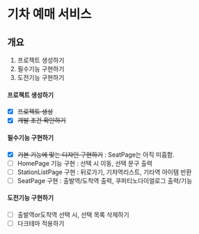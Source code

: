 # 기차 예매 서비스

## 개요
1. 프로젝트 생성하기
2. 필수기능 구현하기
3. 도전기능 구현하기

#### 프로젝트 생성하기
- [x] ~~프로젝트 생성~~
- [x] ~~개발 조건 확인하기~~

#### 필수기능 구현하기
- [x] ~~기본 기능에 맞는 디자인 구현하기~~ : SeatPage는 아직 미흡함.
- [ ] HomePage 기능 구현 : 선택 시 이동, 선택 문구 출력
- [ ] StationListPage 구현 : 뒤로가기, 기차역리스트, 기타역 아이템 반환
- [ ] SeatPage 구현 : 출발역/도착역 출력, 쿠퍼티노다이얼로그 출력/기능

#### 도전기능 구현하기
- [ ] 출발역or도착역 선택 시, 선택 목록 삭제하기
- [ ] 다크테마 적용하기